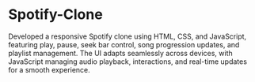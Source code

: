 # Spotify-Clone
 Developed a responsive Spotify clone using HTML, CSS, and JavaScript, featuring play, pause, seek bar control, song progression updates, and playlist management. The UI adapts seamlessly across devices, with JavaScript managing audio playback, interactions, and real-time updates for a smooth experience.
